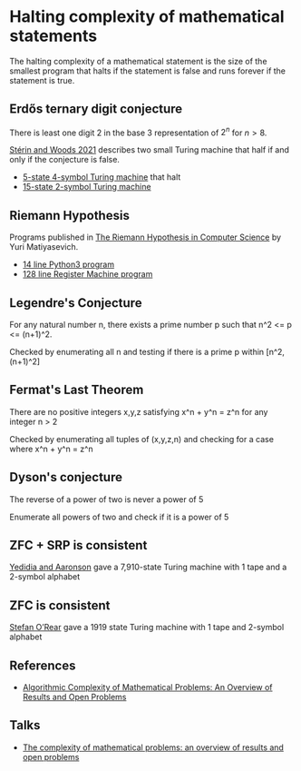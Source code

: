 Halting complexity of mathematical statements
=============================================

The halting complexity of a mathematical statement is the size of the smallest
program that halts if the statement is false and runs forever if the statement
is true.

Erdős ternary digit conjecture
------------------------------

There is least one digit 2 in the base 3 representation of $2^n$ for $n \gt 8$.

[Stérin and Woods 2021](https://arxiv.org/abs/2107.12475) describes two small Turing machine that half if and only if the conjecture is false.
* [5-state 4-symbol Turing machine](https://github.com/tcosmo/bbsim/blob/main/machines/powers_of_two_5_4.txt) that halt
* [15-state 2-symbol Turing machine](https://github.com/tcosmo/bbsim/blob/main/machines/powers_of_two_15_2.txt)

Riemann Hypothesis
------------------

Programs published in [The Riemann Hypothesis in Computer Science](https://researchspace.auckland.ac.nz/bitstream/handle/2292/45072/527.pdf) by Yuri Matiyasevich.
* [14 line Python3 program](riemann-hypothesis/rh.py)
* [128 line Register Machine program](riemann-hypothesis/rh.rm)

Legendre's Conjecture
---------------------
For any natural number n, there exists a prime number p such that n^2 <= p <= (n+1)^2.

Checked by enumerating all n and testing if there is a prime p within [n^2, (n+1)^2]

Fermat's Last Theorem
---------------------
There are no positive integers x,y,z satisfying x^n + y^n = z^n for any integer n > 2

Checked by enumerating all tuples of (x,y,z,n) and checking for a case where x^n + y^n = z^n

Dyson's conjecture
----------------
The reverse of a power of two is never a power of 5

Enumerate all powers of two and check if it is a power of 5

ZFC + SRP is consistent
-----------------------
[Yedidia and Aaronson](https://arxiv.org/abs/1605.04343) gave a 7,910-state Turing machine with 1 tape and a 2-symbol alphabet

ZFC is consistent
-----------------
[Stefan O’Rear](https://github.com/sorear/metamath-turing-machines) gave a 1919 state Turing machine with 1 tape and 2-symbol alphabet

References
----------
* [Algorithmic Complexity of Mathematical Problems: An Overview of Results and Open Problems](https://www.cs.auckland.ac.nz/~cristian/crispapers/ComplexityMathProblemOpen.pdf)

Talks
-----
* [The complexity of mathematical problems: an overview of results and open problems](https://vimeo.com/34124468)
